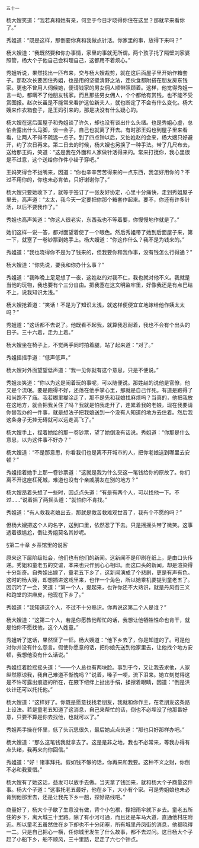     五十一 

   杨大嫂笑道：“我若真和她有亲，何至于今日才晓得你住在这里？那就早来看你了。”

   秀姐道：“既是这样，那倒要你真和我做点针活。你家里的事，放得下来吗？”

   杨大嫂道：“我既然要和你办事情，家里的事就无所谓。两个孩子托了隔壁刘家婆照管，杨大个子他自己会料理自己，这都用不着烦心。”

   秀姐听说，果然找出一匹布来，交与杨大嫂裁剪，就在这后面屋子里开始作箱套子。那赵次长要困住秀姐，也是用的坚壁清野之法，连伙食都附搭在朋友房东钱家。更也不曾用人伺候她，便请钱家的男女佣人顺带照顾着。这样，他觉得秀姐一言一动，都瞒不了他朋友钱家。而且那些男女佣人，个个都给有赏钱，也不能不受赏图报。赵次长虽是不能常来看护这位新夫人，就也断定了不会有什么变化。杨大嫂来作衣箱套子，是王妈引来的，那是决没有什么疑心的。

   杨大嫂在这后面屋子和秀姐谈了许久，却也没有谈出什么头绪。也是秀姐心虚，总怕会露出什么马脚，谈一会子，自己也就离了开去。有时那王妈也到屋子里来看看，让两人不得不疏远一点子。到了四点钟以后，又怕姓赵的会来，杨大嫂只好避开，约了次日再来。第二日去的时候，杨大嫂也另换了一种手法。带了几尺布去，送给那王妈，笑道：“这是我在外面和人家做针活得来的。常来打搅你，我心里很是不过意，这个送给你作件小褂子穿吧。”

   王妈笑得合不拢嘴来，因道：“你也辛辛苦苦得来的一点东西，我怎好用你的？不过不用你的，你也未必肯依，只好谢谢你了。”

   杨大嫂只要她收下了，就等于签订了一张友好协定，心里十分痛快，走到秀姐屋子里去，高声道：“太太，我今天一定要把你那个箱套作起来。要不，你还有许多针活，以后不要我作了。”

   秀姐也高声笑道：“你这人很老实，东西我也不等着要，你慢慢地作就是了。”

   她们这样一说一答，都对面望着使了一个眼色。然后秀姐带了她到后面屋子来，第一下，就塞了一卷钞票到她手上。杨大嫂道：“你这作什么？我不是为钱来的。”

   秀姐道：“我也晓得你不是为了钱来的，但我要你和我作事，没有钱怎么行得通？”

   杨大嫂道：“你先说，要我和你办什么事？”

   秀姐道：“我昨晚上足足想了一夜，这姓赵的对我不仁，我也就对他不义。我就是当他的玩物，我也要有个三分自由。把我塞在这文明监牢里，好像我还是有点巴结不上，说我知识太浅。”

   杨大嫂抢着道：“笑话！不是为了知识太浅，就这样便便宜宜地嫁给他作姨太太吗？”

   秀姐道：“这话都不去说了。他既看不起我，就算我忍耐着，我也不会有个出头的日子。三十六着，走为上着。”

   杨大嫂坐在椅子上，不觉两手同时拍着腿，站了起来道：“对了。”

   秀姐摇摇手道：“低声低声。”

   杨大嫂对外面望望低声道：“我一见你就有这个意思，只是不便说。”

   秀姐淡笑道：“你以为这是闹着玩的事呢，可以随便说。那姓赵的说他是官僚，他又是个流氓。要是跑得不好，还落在他手掌心里，那就是自己作死。有道是跑得了和尚跑不了庙。我若糊里糊涂走了，那不是先和我娘找麻烦吗？当真的，他把我放在这地方，就会把我关住了吗？我就是怕我走开了，连累着我的老娘，现在我要请你替我办的一件事，就是想法子把我娘送到一个没有人知道的地方去住着。然后我这条身子无挂无碍就可以远走高飞了。”

   杨大嫂手上，捏着她给的那一卷钞票，望了她倒没有话说。秀姐道：“你那是什么意思，以为这件事不好办？”

   杨大嫂道：“不是那意思，你看我们也是离不开城市的人，把你老娘送到哪里去安顿？”

   秀姐指着她手上那一卷钞票道：“这就是我为什么交这一笔钱给你的原故了。你们离不开这座枉死城，难道也没有个亲戚朋友在别的地方？”

   杨大嫂昂着头想了一些时，因点点头道：“有是有两个人，可以找他一下。不过……”说着摇了两摇头道：“就怕你不肯找。”

   秀姐道：“有人救我老娘出去，那就是救苦救难观世音了，我有个不愿的吗？”

   但杨大嫂把这个人的名字，送到口里，依然忍了下去。只是摇摇头带了微笑。这事透着很尴尬，倒让秀姐莫名其妙呢。

   §第二十章 乡茶馆里的说客

   原来这下层阶级社会，他们也有他们的新闻。这新闻不是印刷在纸上，是由口头传递。秀姐和童老五的交谊，本来也只作到心心相印。而这口头的新闻，却是渲染得十分新奇。自秀姐出嫁了，童老五下乡了，这新闻演成了个悲剧，更是有声有色。这时的杨大嫂，却想插进这戏里来，也作一个角色，所以她乘机要提到童老五了。因沉吟了一会，笑道：“第一个人，提起来，也许你还不大熟识，就是丹风街三义和跑堂的洪麻皮，他现在下乡了。”

   秀姐道：“我知道这个人，不过不十分熟识。你再说这第二个人是谁？”

   杨大嫂道：“这第二个人，若是你愿教他帮忙的话，我想让他牺牲性命也肯干，就是怕你不愿找他，这个人姓童。”

   秀姐听了这话，果然怔了一怔。杨大嫂道：“他下乡去了，你是知道的了。可是他对你并没有什么怨言。假使你愿意的话，把你娘先送到他家里去，让他找个地方安顿，我想他没有什么话说。”

   秀姐红着脸摇摇头道：“——个人总也有两块脸。事到于今，又让我去求他，人家纵然原谅我，我自己难道不惭愧吗？”说着，嗓子一哽，流下泪来。她立刻觉得这是不许可露出痕迹的所在，在腋下纽绊上扯出手绢，揉擦着眼睛，因道：“倒是洪伙计还可以托托他。”

   杨大嫂道：“这样好了。你既是愿意找找老朋友，我就和你作主，在老朋友这条路上设法。若是童老五知道了这消息，自己来帮忙的话，倒也不必埋没了他那番好意，只要不算是你去找他，也就可以了。”

   秀姐两手操在怀里，低了头沉思很久，最后她点点头道：“那也只好那样办吧。”

   杨大嫂道：“那么这笔钱我就拿去了。这是是非之地，我也不必常来，等我办得有点头绪，我再来向你回信。”

   秀姐道：“好！诸事拜托。假如钱不够的话，你再来和我要。这种不义之财，你倒不必和我爱惜。”

   杨大嫂有了她这话，益发可以放手去做。当天拿了钱回来，就和杨大个子商量这件事。杨大个子道：“这事托老五最好，他在乡下，大小有个家。可是秀姐娘也未必肯到他那里去，还是让我先下乡一趟，探好路线吧。”

   商量好了，杨大个子歇了生意没有做，背个小包袱，撑把雨伞就下乡去。童老五所住的乡下，离大城三十里路。除了有小河可通，而且还是车马大道，直通他村庄附近。所以童老五虽然住在乡下却也不十分闭塞，所有城里丹凤街的消息，他都晓得一二。只是自己把心一横，任你城里发生了什么故事，都不去过问。这日杨大个子赶了小船下乡，船不顺风，三十里路，足走了六七个钟点。

